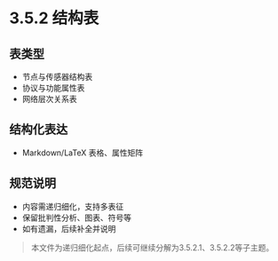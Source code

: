 # 3.5.2 结构表

## 表类型

- 节点与传感器结构表
- 协议与功能属性表
- 网络层次关系表

## 结构化表达

- Markdown/LaTeX 表格、属性矩阵

## 规范说明

- 内容需递归细化，支持多表征
- 保留批判性分析、图表、符号等
- 如有遗漏，后续补全并说明

> 本文件为递归细化起点，后续可继续分解为3.5.2.1、3.5.2.2等子主题。
